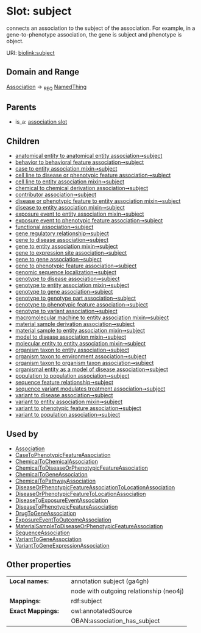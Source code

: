
# Slot: subject


connects an association to the subject of the association. For example, in a gene-to-phenotype association, the gene is subject and phenotype is object.

URI: [biolink:subject](https://w3id.org/biolink/vocab/subject)


## Domain and Range

[Association](Association.md) ->  <sub>REQ</sub>
 [NamedThing](NamedThing.md)

## Parents

 *  is_a: [association slot](association_slot.md)

## Children

 *  [anatomical entity to anatomical entity association➞subject](anatomical_entity_to_anatomical_entity_association_subject.md)
 *  [behavior to behavioral feature association➞subject](behavior_to_behavioral_feature_association_subject.md)
 *  [case to entity association mixin➞subject](case_to_entity_association_mixin_subject.md)
 *  [cell line to disease or phenotypic feature association➞subject](cell_line_to_disease_or_phenotypic_feature_association_subject.md)
 *  [cell line to entity association mixin➞subject](cell_line_to_entity_association_mixin_subject.md)
 *  [chemical to chemical derivation association➞subject](chemical_to_chemical_derivation_association_subject.md)
 *  [contributor association➞subject](contributor_association_subject.md)
 *  [disease or phenotypic feature to entity association mixin➞subject](disease_or_phenotypic_feature_to_entity_association_mixin_subject.md)
 *  [disease to entity association mixin➞subject](disease_to_entity_association_mixin_subject.md)
 *  [exposure event to entity association mixin➞subject](exposure_event_to_entity_association_mixin_subject.md)
 *  [exposure event to phenotypic feature association➞subject](exposure_event_to_phenotypic_feature_association_subject.md)
 *  [functional association➞subject](functional_association_subject.md)
 *  [gene regulatory relationship➞subject](gene_regulatory_relationship_subject.md)
 *  [gene to disease association➞subject](gene_to_disease_association_subject.md)
 *  [gene to entity association mixin➞subject](gene_to_entity_association_mixin_subject.md)
 *  [gene to expression site association➞subject](gene_to_expression_site_association_subject.md)
 *  [gene to gene association➞subject](gene_to_gene_association_subject.md)
 *  [gene to phenotypic feature association➞subject](gene_to_phenotypic_feature_association_subject.md)
 *  [genomic sequence localization➞subject](genomic_sequence_localization_subject.md)
 *  [genotype to disease association➞subject](genotype_to_disease_association_subject.md)
 *  [genotype to entity association mixin➞subject](genotype_to_entity_association_mixin_subject.md)
 *  [genotype to gene association➞subject](genotype_to_gene_association_subject.md)
 *  [genotype to genotype part association➞subject](genotype_to_genotype_part_association_subject.md)
 *  [genotype to phenotypic feature association➞subject](genotype_to_phenotypic_feature_association_subject.md)
 *  [genotype to variant association➞subject](genotype_to_variant_association_subject.md)
 *  [macromolecular machine to entity association mixin➞subject](macromolecular_machine_to_entity_association_mixin_subject.md)
 *  [material sample derivation association➞subject](material_sample_derivation_association_subject.md)
 *  [material sample to entity association mixin➞subject](material_sample_to_entity_association_mixin_subject.md)
 *  [model to disease association mixin➞subject](model_to_disease_association_mixin_subject.md)
 *  [molecular entity to entity association mixin➞subject](molecular_entity_to_entity_association_mixin_subject.md)
 *  [organism taxon to entity association➞subject](organism_taxon_to_entity_association_subject.md)
 *  [organism taxon to environment association➞subject](organism_taxon_to_environment_association_subject.md)
 *  [organism taxon to organism taxon association➞subject](organism_taxon_to_organism_taxon_association_subject.md)
 *  [organismal entity as a model of disease association➞subject](organismal_entity_as_a_model_of_disease_association_subject.md)
 *  [population to population association➞subject](population_to_population_association_subject.md)
 *  [sequence feature relationship➞subject](sequence_feature_relationship_subject.md)
 *  [sequence variant modulates treatment association➞subject](sequence_variant_modulates_treatment_association_subject.md)
 *  [variant to disease association➞subject](variant_to_disease_association_subject.md)
 *  [variant to entity association mixin➞subject](variant_to_entity_association_mixin_subject.md)
 *  [variant to phenotypic feature association➞subject](variant_to_phenotypic_feature_association_subject.md)
 *  [variant to population association➞subject](variant_to_population_association_subject.md)

## Used by

 * [Association](Association.md)
 * [CaseToPhenotypicFeatureAssociation](CaseToPhenotypicFeatureAssociation.md)
 * [ChemicalToChemicalAssociation](ChemicalToChemicalAssociation.md)
 * [ChemicalToDiseaseOrPhenotypicFeatureAssociation](ChemicalToDiseaseOrPhenotypicFeatureAssociation.md)
 * [ChemicalToGeneAssociation](ChemicalToGeneAssociation.md)
 * [ChemicalToPathwayAssociation](ChemicalToPathwayAssociation.md)
 * [DiseaseOrPhenotypicFeatureAssociationToLocationAssociation](DiseaseOrPhenotypicFeatureAssociationToLocationAssociation.md)
 * [DiseaseOrPhenotypicFeatureToLocationAssociation](DiseaseOrPhenotypicFeatureToLocationAssociation.md)
 * [DiseaseToExposureEventAssociation](DiseaseToExposureEventAssociation.md)
 * [DiseaseToPhenotypicFeatureAssociation](DiseaseToPhenotypicFeatureAssociation.md)
 * [DrugToGeneAssociation](DrugToGeneAssociation.md)
 * [ExposureEventToOutcomeAssociation](ExposureEventToOutcomeAssociation.md)
 * [MaterialSampleToDiseaseOrPhenotypicFeatureAssociation](MaterialSampleToDiseaseOrPhenotypicFeatureAssociation.md)
 * [SequenceAssociation](SequenceAssociation.md)
 * [VariantToGeneAssociation](VariantToGeneAssociation.md)
 * [VariantToGeneExpressionAssociation](VariantToGeneExpressionAssociation.md)

## Other properties

|  |  |  |
| --- | --- | --- |
| **Local names:** | | annotation subject (ga4gh) |
|  | | node with outgoing relationship (neo4j) |
| **Mappings:** | | rdf:subject |
| **Exact Mappings:** | | owl:annotatedSource |
|  | | OBAN:association_has_subject |

